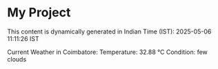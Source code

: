 # My Project

This content is dynamically generated in Indian Time (IST): 2025-05-06 11:11:26 IST


Current Weather in Coimbatore:
Temperature: 32.88 °C
Condition: few clouds

